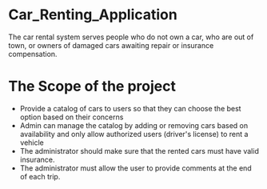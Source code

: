 # Car_Renting_Application
The car rental system serves people who do not own a car, who are out of town, or owners of damaged cars awaiting repair or insurance compensation.

# The Scope of the project 




* Provide a catalog of cars to users so that they can choose the best option based on their concerns
* Admin can manage the catalog by adding or removing cars based on availability and only allow authorized users (driver's license) to rent a vehicle
* The administrator should make sure that the rented cars must have valid insurance.
* The administrator must allow the user to provide comments at the end of each trip. 
